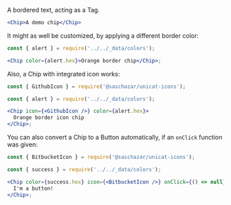 A bordered text, acting as a Tag.

```jsx
<Chip>A demo chip</Chip>
```

It might as well be customized, by applying a different border color:

```jsx
const { alert } = require('../../_data/colors');

<Chip color={alert.hex}>Orange border chip</Chip>;
```

Also, a Chip with integrated icon works:

```jsx
const { GithubIcon } = require('@saschazar/unicat-icons');

const { alert } = require('../../_data/colors');

<Chip icon={<GithubIcon />} color={alert.hex}>
  Orange border icon chip
</Chip>;
```

You can also convert a Chip to a Button automatically, if an `onClick` function was given:

```jsx
const { BitbucketIcon } = require('@saschazar/unicat-icons');

const { success } = require('../../_data/colors');

<Chip color={success.hex} icon={<BitbucketIcon />} onClick={() => null}>
  I'm a button!
</Chip>;
```

